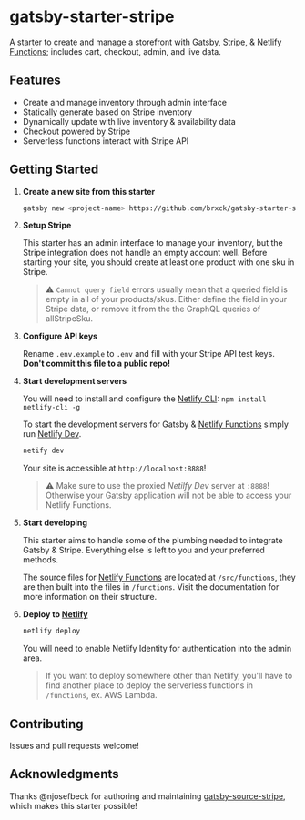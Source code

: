 # gatsby-starter-stripe

A starter to create and manage a storefront with [Gatsby](https://www.gatsbyjs.org/), [Stripe](https://stripe.com/), & [Netlify Functions](https://www.netlify.com/docs/functions/); includes cart, checkout, admin, and live data.

## Features

- Create and manage inventory through admin interface
- Statically generate based on Stripe inventory
- Dynamically update with live inventory & availability data
- Checkout powered by Stripe
- Serverless functions interact with Stripe API

## Getting Started

1. **Create a new site from this starter**

   ```sh
   gatsby new <project-name> https://github.com/brxck/gatsby-starter-stripe
   ```

2. **Setup Stripe**

   This starter has an admin interface to manage your inventory, but the Stripe integration does not handle an empty account well. Before starting your site, you should create at least one product with one sku in Stripe.

   > :warning: `Cannot query field` errors usually mean that a queried field is empty in all of your products/skus. Either define the field in your Stripe data, or remove it from the the GraphQL queries of allStripeSku.

3. **Configure API keys**

   Rename `.env.example` to `.env` and fill with your Stripe API test keys. **Don't commit this file to a public repo!**

4. **Start development servers**

   You will need to install and configure the [Netlify CLI](https://docs.netlify.com/cli/get-started/): `npm install netlify-cli -g`

   To start the development servers for Gatsby & [Netlify Functions](https://github.com/netlify/netlify-lambda#usage) simply run [Netlify Dev](https://www.netlify.com/products/dev).

   ```sh
   netify dev
   ```

   Your site is accessible at `http://localhost:8888`!

   > :warning: Make sure to use the proxied _Netilfy Dev_ server at `:8888`! Otherwise your Gatsby application will not be able to access your Netlify Functions.

5. **Start developing**

   This starter aims to handle some of the plumbing needed to integrate Gatsby & Stripe. Everything else is left to you and your preferred methods.

   The source files for [Netlify Functions](https://www.netlify.com/docs/functions/) are located at `/src/functions`, they are then built into the files in `/functions`. Visit the documentation for more information on their structure.

6. **Deploy to [Netlify](https://www.netlify.com/docs)**

   ```sh
   netlify deploy
   ```

   You will need to enable Netlify Identity for authentication into the admin area.

   > If you want to deploy somewhere other than Netlify, you'll have to find another place to deploy the serverless functions in `/functions`, ex. AWS Lambda.

## Contributing

Issues and pull requests welcome!

## Acknowledgments

Thanks @njosefbeck for authoring and maintaining [gatsby-source-stripe](https://github.com/njosefbeck/gatsby-source-stripe), which makes this starter possible!
